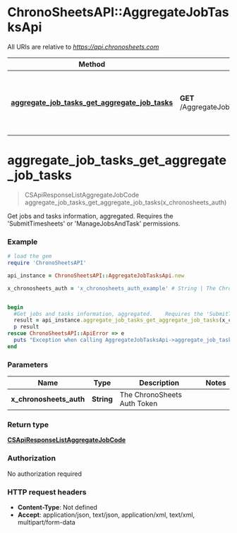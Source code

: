 # ChronoSheetsAPI::AggregateJobTasksApi

All URIs are relative to *https://api.chronosheets.com*

Method | HTTP request | Description
------------- | ------------- | -------------
[**aggregate_job_tasks_get_aggregate_job_tasks**](AggregateJobTasksApi.md#aggregate_job_tasks_get_aggregate_job_tasks) | **GET** /AggregateJobTasks/GetAggregateJobTasks | Get jobs and tasks information, aggregated.    Requires the &#39;SubmitTimesheets&#39; or &#39;ManageJobsAndTask&#39; permissions.


# **aggregate_job_tasks_get_aggregate_job_tasks**
> CSApiResponseListAggregateJobCode aggregate_job_tasks_get_aggregate_job_tasks(x_chronosheets_auth)

Get jobs and tasks information, aggregated.    Requires the 'SubmitTimesheets' or 'ManageJobsAndTask' permissions.

### Example
```ruby
# load the gem
require 'ChronoSheetsAPI'

api_instance = ChronoSheetsAPI::AggregateJobTasksApi.new

x_chronosheets_auth = 'x_chronosheets_auth_example' # String | The ChronoSheets Auth Token


begin
  #Get jobs and tasks information, aggregated.    Requires the 'SubmitTimesheets' or 'ManageJobsAndTask' permissions.
  result = api_instance.aggregate_job_tasks_get_aggregate_job_tasks(x_chronosheets_auth)
  p result
rescue ChronoSheetsAPI::ApiError => e
  puts "Exception when calling AggregateJobTasksApi->aggregate_job_tasks_get_aggregate_job_tasks: #{e}"
end
```

### Parameters

Name | Type | Description  | Notes
------------- | ------------- | ------------- | -------------
 **x_chronosheets_auth** | **String**| The ChronoSheets Auth Token | 

### Return type

[**CSApiResponseListAggregateJobCode**](CSApiResponseListAggregateJobCode.md)

### Authorization

No authorization required

### HTTP request headers

 - **Content-Type**: Not defined
 - **Accept**: application/json, text/json, application/xml, text/xml, multipart/form-data




